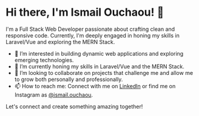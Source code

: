 # Hi there, I'm Ismail Ouchaou! 👋

I'm a Full Stack Web Developer passionate about crafting clean and responsive code. Currently, I'm deeply engaged in honing my skills in Laravel/Vue and exploring the MERN Stack.

- 👀 I’m interested in building dynamic web applications and exploring emerging technologies.
- 🌱 I’m currently honing my skills in Laravel/Vue and the MERN Stack.
- 💞️ I’m looking to collaborate on projects that challenge me and allow me to grow both personally and professionally.
- 📫 How to reach me: Connect with me on [LinkedIn](https://www.linkedin.com/in/ismail-ouchaou/) or find me on Instagram as [@ismail.ouchaou](https://www.instagram.com/ismail.ouchaou/).

Let's connect and create something amazing together!

<!---
ismailouchaou/ismailouchaou is a ✨ special ✨ repository because its `README.md` (this file) appears on your GitHub profile.
You can click the Preview link to take a look at your changes.
--->

